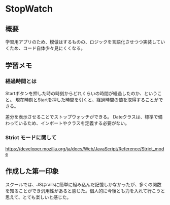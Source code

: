# StopWatch

## 概要
学習用アプリのため、模倣はするものの、ロジックを言語化させつつ実装していくため、コード自体少々見にくくなる。

## 学習メモ

### 経過時間とは
Startボタンを押した時の時刻からどれくらいの時間が経過したのか、ということ。
現在時刻とStartを押した時間を引くと、経過時間の値を取得することができる。

差分を表示させることでストップウォッチができる。
Dateクラスは、標準で備わっているため、インポートやクラスを定義する必要がない。

### Strict モードに関して
https://developer.mozilla.org/ja/docs/Web/JavaScript/Reference/Strict_mode

## 作成した第一印象
スクールでは、JSはrailsに簡単に組み込んだ記憶しかなかったが、多くの関数を知ることができ汎用性があると感じた。個人的に今後とも力を入れて行こうと思えて、とても楽しいと感じた。
